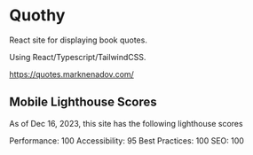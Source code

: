# Quothy

React site for displaying book quotes.

Using React/Typescript/TailwindCSS.

https://quotes.marknenadov.com/

## Mobile Lighthouse Scores

As of Dec 16, 2023, this site has the following lighthouse scores

Performance: 100
Accessibility: 95
Best Practices: 100
SEO: 100
